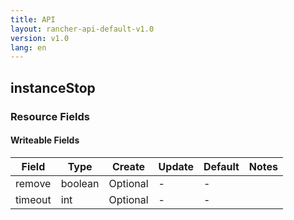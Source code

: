 ```yaml
---
title: API
layout: rancher-api-default-v1.0
version: v1.0
lang: en
---
```


## instanceStop



### Resource Fields

#### Writeable Fields

Field | Type | Create | Update | Default | Notes
---|---|---|---|---|---
remove | boolean | Optional | - | - | 
timeout | int | Optional | - | - | 



<br>

